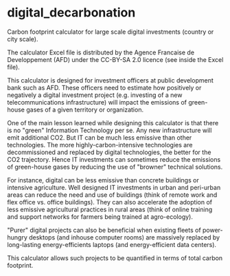 # digital_decarbonation
Carbon footprint calculator for large scale digital investments (country or city scale).

The calculator Excel file is distributed by the Agence Francaise de Developpement (AFD) under the CC-BY-SA 2.0 licence (see inside the Excel file).

This calculator is designed for investment officers at public development bank such as AFD. These officers need to estimate how positively or negatively a digital investment project (e.g. investing of a new telecommunications infrastructure) will impact the emissions of green-house gases of a given territory or organization.

One of the main lesson learned while designing this calculator is that there is no "green" Information Technology per se. Any new infrastructure will emit additional CO2. But IT can be much less emissive than other technologies. The more highly-carbon-intensive technologies are decommissioned and replaced by digital technologies, the better for the CO2 trajectory. Hence IT investments can sometimes reduce the emissions of green-house gases by reducing the use of "browner" technical solutions.

For instance, digital can be less emissive than concrete buildings or intensive agriculture. Well designed IT investments in urban and peri-urban areas can reduce the need and use of buildings (think of remote work and flex office vs. office buildings). They can also accelerate the adoption of less emissive agricultural practices in rural areas (think of online training and support networks for farmers being trained at agro-ecology).

"Purer" digital projects can also be beneficial when existing fleets of power-hungry desktops (and inhouse computer rooms) are massively replaced by long-lasting energy-efficients laptops (and energy-efficient data centers).

This calculator allows such projects to be quantified in terms of total carbon footprint.
